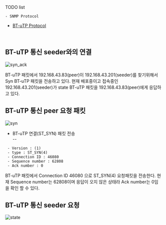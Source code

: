 
TODO list
```
- SNMP Protocol

```

- [BT-uTP Protocol](http://www.bittorrent.org/beps/bep_0029.html)
</br>

BT-uTP 통신 seeder와의 연결
---  
![syn_ack](https://user-images.githubusercontent.com/15623089/45482545-5dfc0480-b789-11e8-87ce-b335925c3d28.png)

 BT-uTP 패킷에서 192.168.43.83(peer)이 192.168.43.201(seeder)를 찾기위해서 Syn BT-uTP 패킷을 전송하고 있다.
 현재 배포중이고 접속중인 192.168.43.201(seeder)가 state BT-uTP 패킷을 192.168.43.83(peer)에게 응답하고 있다.  


BT-uTP 통신 peer 요청 패킷
---  
![syn](https://user-images.githubusercontent.com/15623089/45484080-ef6d7580-b78d-11e8-8cf7-f71769e88e31.png)  
  
  
- BT-uTP 연결(ST_SYN) 패킷 전송  
--  
  
```
 - Version : (1)
 - type : ST_SYN(4)
 - Connection ID : 46080
 - Sequence number : 62808
 - Ack number : 0
```  
  
BT-uTP 패킷에서 Connection ID 46080 으로 ST_SYN(4) 요청패킷을 전송한다. 현재 Sequence number는 62808이며 응답이 오지 않은 상태라 Ack number는 0임을 확인 할 수 있다.
  
  
BT-uTP 통신 seeder 요청 
---  
![state](https://user-images.githubusercontent.com/15623089/45506094-3d539f00-b7c9-11e8-919d-b36be807272e.png)
  
  
